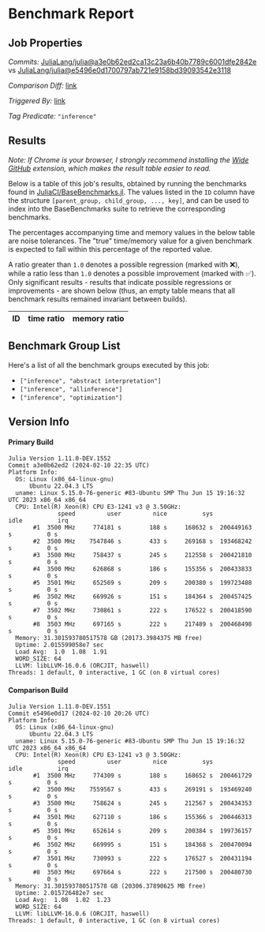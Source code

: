 # Benchmark Report

## Job Properties

*Commits:* [JuliaLang/julia@a3e0b62ed2ca13c23a6b40b7789c6001dfe2842e](https://github.com/JuliaLang/julia/commit/a3e0b62ed2ca13c23a6b40b7789c6001dfe2842e) vs [JuliaLang/julia@e5496e0d1700797ab721e9158bd39093542e3118](https://github.com/JuliaLang/julia/commit/e5496e0d1700797ab721e9158bd39093542e3118)

*Comparison Diff:* [link](https://github.com/JuliaLang/julia/compare/e5496e0d1700797ab721e9158bd39093542e3118..a3e0b62ed2ca13c23a6b40b7789c6001dfe2842e)

*Triggered By:* [link](https://github.com/JuliaLang/julia/commit/a3e0b62ed2ca13c23a6b40b7789c6001dfe2842e#commitcomment-139018515)

*Tag Predicate:* `"inference"`

## Results

*Note: If Chrome is your browser, I strongly recommend installing the [Wide GitHub](https://chrome.google.com/webstore/detail/wide-github/kaalofacklcidaampbokdplbklpeldpj?hl=en)
extension, which makes the result table easier to read.*

Below is a table of this job's results, obtained by running the benchmarks found in
[JuliaCI/BaseBenchmarks.jl](https://github.com/JuliaCI/BaseBenchmarks.jl). The values
listed in the `ID` column have the structure `[parent_group, child_group, ..., key]`,
and can be used to index into the BaseBenchmarks suite to retrieve the corresponding
benchmarks.

The percentages accompanying time and memory values in the below table are noise tolerances. The "true"
time/memory value for a given benchmark is expected to fall within this percentage of the reported value.

A ratio greater than `1.0` denotes a possible regression (marked with :x:), while a ratio less
than `1.0` denotes a possible improvement (marked with :white_check_mark:). Only significant results - results
that indicate possible regressions or improvements - are shown below (thus, an empty table means that all
benchmark results remained invariant between builds).

| ID | time ratio | memory ratio |
|----|------------|--------------|

## Benchmark Group List

Here's a list of all the benchmark groups executed by this job:

- `["inference", "abstract interpretation"]`
- `["inference", "allinference"]`
- `["inference", "optimization"]`

## Version Info

#### Primary Build

```
Julia Version 1.11.0-DEV.1552
Commit a3e0b62ed2 (2024-02-10 22:35 UTC)
Platform Info:
  OS: Linux (x86_64-linux-gnu)
      Ubuntu 22.04.3 LTS
  uname: Linux 5.15.0-76-generic #83-Ubuntu SMP Thu Jun 15 19:16:32 UTC 2023 x86_64 x86_64
  CPU: Intel(R) Xeon(R) CPU E3-1241 v3 @ 3.50GHz: 
              speed         user         nice          sys         idle          irq
       #1  3500 MHz     774181 s        188 s     168632 s  200449163 s          0 s
       #2  3500 MHz    7547846 s        433 s     269168 s  193468242 s          0 s
       #3  3500 MHz     758437 s        245 s     212558 s  200421810 s          0 s
       #4  3500 MHz     626868 s        186 s     155356 s  200433833 s          0 s
       #5  3501 MHz     652569 s        209 s     200380 s  199723488 s          0 s
       #6  3502 MHz     669926 s        151 s     184364 s  200457425 s          0 s
       #7  3502 MHz     730861 s        222 s     176522 s  200418590 s          0 s
       #8  3503 MHz     697165 s        222 s     217489 s  200468498 s          0 s
  Memory: 31.301593780517578 GB (20173.3984375 MB free)
  Uptime: 2.015599058e7 sec
  Load Avg:  1.0  1.08  1.91
  WORD_SIZE: 64
  LLVM: libLLVM-16.0.6 (ORCJIT, haswell)
Threads: 1 default, 0 interactive, 1 GC (on 8 virtual cores)

```

#### Comparison Build

```
Julia Version 1.11.0-DEV.1551
Commit e5496e0d17 (2024-02-10 20:26 UTC)
Platform Info:
  OS: Linux (x86_64-linux-gnu)
      Ubuntu 22.04.3 LTS
  uname: Linux 5.15.0-76-generic #83-Ubuntu SMP Thu Jun 15 19:16:32 UTC 2023 x86_64 x86_64
  CPU: Intel(R) Xeon(R) CPU E3-1241 v3 @ 3.50GHz: 
              speed         user         nice          sys         idle          irq
       #1  3500 MHz     774309 s        188 s     168652 s  200461729 s          0 s
       #2  3500 MHz    7559567 s        433 s     269191 s  193469240 s          0 s
       #3  3500 MHz     758624 s        245 s     212567 s  200434353 s          0 s
       #4  3501 MHz     627110 s        186 s     155366 s  200446313 s          0 s
       #5  3501 MHz     652614 s        209 s     200384 s  199736157 s          0 s
       #6  3502 MHz     669995 s        151 s     184368 s  200470094 s          0 s
       #7  3501 MHz     730993 s        222 s     176527 s  200431194 s          0 s
       #8  3503 MHz     697664 s        222 s     217500 s  200480730 s          0 s
  Memory: 31.301593780517578 GB (20306.37890625 MB free)
  Uptime: 2.015726482e7 sec
  Load Avg:  1.08  1.02  1.23
  WORD_SIZE: 64
  LLVM: libLLVM-16.0.6 (ORCJIT, haswell)
Threads: 1 default, 0 interactive, 1 GC (on 8 virtual cores)

```
